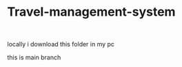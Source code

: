 # Travel-management-system
<br>
<p>locally i download this folder in my pc </p>
<p>this is main branch</p>